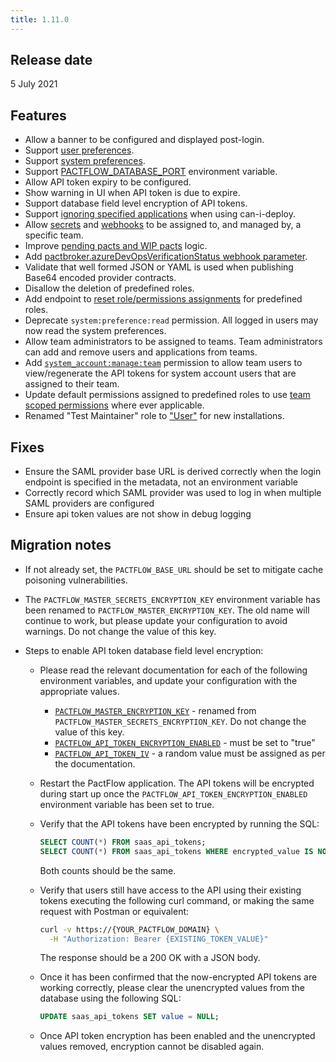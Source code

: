 ```yaml
---
title: 1.11.0
---
```


## Release date

5 July 2021

## Features

- Allow a banner to be configured and displayed post-login.
- Support [user preferences](/docs/user-interface/settings/preferences#personal-preferences).
- Support [system preferences](/docs/user-interface/settings/preferences#system-preferences).
- Support [PACTFLOW_DATABASE_PORT](/docs/on-premises-2x/environment-variables#pactflow_database_port) environment variable.
- Allow API token expiry to be configured.
- Show warning in UI when API token is due to expire.
- Support database field level encryption of API tokens.
- Support [ignoring specified applications](https://docs.pact.io/pact_broker/client_cli/readme#can-i-deploy) when using can-i-deploy.
- Allow [secrets](/docs/user-interface/settings/secrets) and [webhooks](/docs/user-interface/settings/webhooks) to be assigned to, and managed by, a specific team.
- Improve [pending pacts and WIP pacts](https://github.com/pact-foundation/pact_broker/pull/432) logic.
- Add [pactbroker.azureDevOpsVerificationStatus webhook parameter](/docs/user-interface/settings/webhooks#pactflow).
- Validate that well formed JSON or YAML is used when publishing Base64 encoded provider contracts.
- Disallow the deletion of predefined roles.
- Add endpoint to [reset role/permissions assignments](/docs/permissions/predefined-roles#resetting-permissions-for-predefined-roles) for predefined roles.
- Deprecate `system:preference:read` permission. All logged in users may now read the system preferences.
- Allow team administrators to be assigned to teams. Team administrators can add and remove users and applications from teams.
- Add [`system_account:manage:team`](/docs/permissions#system_accountmanageteam) permission to allow team users to view/regenerate the API tokens for system account users that are assigned to their team.
- Update default permissions assigned to predefined roles to use [team scoped permissions](/docs/permissions/predefined-roles#user) where ever applicable.
- Renamed "Test Maintainer" role to ["User"](/docs/permissions/predefined-roles#user) for new installations.

## Fixes

- Ensure the SAML provider base URL is derived correctly when the login endpoint is specified in the metadata, not an environment variable
- Correctly record which SAML provider was used to log in when multiple SAML providers are configured
- Ensure api token values are not show in debug logging

## Migration notes

- If not already set, the `PACTFLOW_BASE_URL` should be set to mitigate cache poisoning vulnerabilities.
- The `PACTFLOW_MASTER_SECRETS_ENCRYPTION_KEY` environment variable has been renamed to `PACTFLOW_MASTER_ENCRYPTION_KEY`. The old name will continue to work, but please update your configuration to avoid warnings. Do not change the value of this key.
- Steps to enable API token database field level encryption:

  - Please read the relevant documentation for each of the following environment variables, and update your configuration with the appropriate values.
    - [`PACTFLOW_MASTER_ENCRYPTION_KEY`](/docs/on-premises-2x/environment-variables#pactflow_master_encryption_key) - renamed from `PACTFLOW_MASTER_SECRETS_ENCRYPTION_KEY`. Do not change the value of this key.
    - [`PACTFLOW_API_TOKEN_ENCRYPTION_ENABLED`](/docs/on-premises-2x/environment-variables#pactflow_api_token_encryption_enabled) - must be set to "true"
    - [`PACTFLOW_API_TOKEN_IV`](/docs/on-premises-2x/environment-variables#pactflow_api_token_iv) - a random value must be assigned as per the documentation.
  - Restart the PactFlow application. The API tokens will be encrypted during start up once the `PACTFLOW_API_TOKEN_ENCRYPTION_ENABLED` environment variable has been set to true.
  - Verify that the API tokens have been encrypted by running the SQL:

    ```sql
    SELECT COUNT(*) FROM saas_api_tokens;
    SELECT COUNT(*) FROM saas_api_tokens WHERE encrypted_value IS NOT NULL;
    ```

    Both counts should be the same.

  - Verify that users still have access to the API using their existing tokens executing the following curl command, or making the same request with Postman or equivalent:

    ```bash
    curl -v https://{YOUR_PACTFLOW_DOMAIN} \
      -H "Authorization: Bearer {EXISTING_TOKEN_VALUE}"
    ```

    The response should be a 200 OK with a JSON body.

  - Once it has been confirmed that the now-encrypted API tokens are working correctly, please clear the unencrypted values from the database using the following SQL:

    ```sql
    UPDATE saas_api_tokens SET value = NULL;
    ```

  - Once API token encryption has been enabled and the unencrypted values removed, encryption cannot be disabled again.
